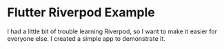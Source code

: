 # Flutter Riverpod Example

I had a little bit of trouble learning Riverpod, so I want to make it easier for everyone else. I created a simple app to demonstrate it.
